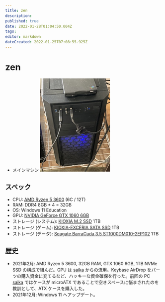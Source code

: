 ```yaml
---
title: zen
description: 
published: true
date: 2022-01-28T01:04:50.004Z
tags: 
editor: markdown
dateCreated: 2022-01-25T07:08:55.925Z
---
```


# zen
* メインマシン
![zen.jpeg](/zen.jpeg)

## スペック
* CPU: [AMD Ryzen 5 3600](https://www.amd.com/ja/products/cpu/amd-ryzen-5-3600) (6C / 12T)
* RAM: DDR4 8GB * 4 = 32GB
* OS: Windows 11 Education
* GPU: [NVIDIA GeForce GTX 1060 6GB](https://www.nvidia.com/ja-jp/geforce/products/10series/geforce-gtx-1060/)
* ストレージ (システム): [KIOXIA M.2 SSD](https://personal.kioxia.com/ja-jp/ssd/exceria-nvme-ssd.html) 1TB
* ストレージ (ゲーム): [KIOXIA-EXCERIA SATA SSD](https://personal.kioxia.com/ja-jp/ssd/exceria-sata-ssd.html) 1TB
* ストレージ (データ): [Seagate BarraCuda 3.5 ST1000DM010-2EP102](https://www.seagate.com/jp/ja/support/internal-hard-drives/desktop-hard-drives/barracuda-3-5/) 1TB

## 歴史
* 2021年2月: AMD Ryzen 5 3600, 32GB RAM, GTX 1060 6GB, 1TB NVMe SSD の構成で組んだ。GPU は [saika](/hosts/saika) からの流用。Keybase AirDrop をパーツの購入資金に充てるなど、ハッキーな資金確保を行った。前回の PC [saika](/hosts/saika) ではケースが microATX であることで空きスペースに悩まされたのを教訓として、ATX ケースを購入した。
* 2021年12月: Windows 11 へアップデート。